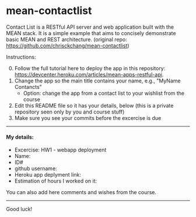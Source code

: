 # mean-contactlist

Contact List is a RESTful API server and web application built with the MEAN stack. It is a simple example that aims to concisely demonstrate basic MEAN and REST architecture.
(original repo: https://github.com/chrisckchang/mean-contactlist)

Instructions:

0. Follow the full tutorial here to deploy the app in this repository: https://devcenter.heroku.com/articles/mean-apps-restful-api.
0. Change the app so the main title contains your name, e.g., "MyName Contancts"
   - Option: change the app from a contact list to your wishlist from the course
0. Edit this README file so it has your details, below (this is a private repository seen only by you and course stuff)
0. Make sure you see your commits before the excercise is due

---

#### My details:

- Excercise: HW1 - webapp deployment
- Name:
- ID#
- github username:
- Heroku app deplyment link:
- Estimation of hours I worked on it:

You can also add here comments and wishes from the course.

---

Good luck!

<!--
You can deploy a live copy of this application to Heroku with the button below.

[![Deploy](https://www.herokucdn.com/deploy/button.png)](https://heroku.com/deploy?template=https://github.com/chrisckchang/mean-contactlist)
-->